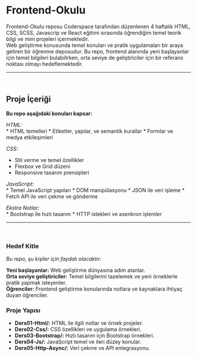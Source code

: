 # Frontend-Okulu
Frontend-Okulu reposu Coderspace tarafından düzenlenen 4 haftalık HTML, CSS, SCSS, Javascrip ve React eğitimi sırasında öğrendiğim temel teorik bilgi ve mini projeleri içermektedir. <br>
Web geliştirme konusunda temel konuları ve pratik uygulamaları bir araya getiren bir öğrenme deposudur. Bu repo, frontend alanında yeni başlayanlar için temel bilgileri bulabilirken, orta seviye de geliştiriciler için bir referans noktası olmayı hedeflemektedir. <br>
<hr><br>

## Proje İçeriği

**Bu repo aşağıdaki konuları kapsar:** 

  *HTML:* <br>
    * HTML temelleri 
    * Etiketler, yapılar, ve semantik kurallar 
    * Formlar ve medya etkileşimleri 

  *CSS:* <br>
   * Stil verme ve temel özellikler 
   * Flexbox ve Grid düzeni 
   * Responsive tasarım prensipleri 

  *JavaScript:* <br>
    * Temel JavaScript yapıları 
    * DOM manipülasyonu 
    * JSON ile veri işleme 
    * Fetch API ile veri çekme ve gönderme

  *Ekstra Notlar:* <br>
    * Bootstrap ile hızlı tasarım 
    * HTTP istekleri ve asenkron işlemler 
<hr> <br>

### Hedef Kitle

*Bu repo, şu kişiler için faydalı olacaktır:* <br>

  **Yeni başlayanlar:** Web geliştirme dünyasına adım atanlar. <br>
  **Orta seviye geliştiriciler:** Temel bilgilerini tazelemek ve yeni örneklerle pratik yapmak isteyenler. <br>
  **Öğrenciler:** Frontend geliştirme konularında notlara ve kaynaklara ihtiyaç duyan öğrenciler. <br>

### Proje Yapısı <br>

  * **Ders01-Html/:** HTML ile ilgili notlar ve örnek projeler. <br>
  * **Ders02-Css/:** CSS özellikleri ve uygulama örnekleri. <br>
  * **Ders03-Bootstrap/:** Hızlı tasarım için Bootstrap örnekleri. <br>
  * **Ders04-Js/:** JavaScript temel ve ileri düzey konular. <br>
  * **Ders05-Http-Async/:** Veri çekme ve API entegrasyonu. <br>
